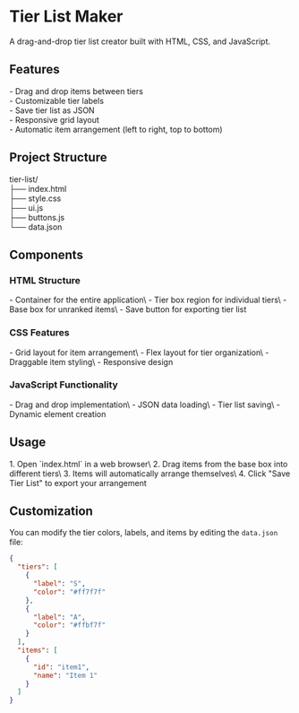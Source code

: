 <h1>Tier List Maker</h1>
A drag-and-drop tier list creator built with HTML, CSS, and JavaScript.

<h2>Features</h2>
- Drag and drop items between tiers <br />
- Customizable tier labels<br />
- Save tier list as JSON<br />
- Responsive grid layout<br />
- Automatic item arrangement (left to right, top to bottom)

<h2>Project Structure</h2>
tier-list/<br />
├── index.html<br />
├── style.css<br />
├── ui.js<br />
├── buttons.js<br />
└── data.json

<h2>Components</h2>
<h3>HTML Structure</h3>
- Container for the entire application\
- Tier box region for individual tiers\
- Base box for unranked items\
- Save button for exporting tier list

<h3>CSS Features</h3>
- Grid layout for item arrangement\
- Flex layout for tier organization\
- Draggable item styling\
- Responsive design

<h3>JavaScript Functionality</h3>
- Drag and drop implementation\
- JSON data loading\
- Tier list saving\
- Dynamic element creation

<h2>Usage</h2>
1. Open `index.html` in a web browser\
2. Drag items from the base box into different tiers\
3. Items will automatically arrange themselves\
4. Click "Save Tier List" to export your arrangement

<h2>Customization</h2>

You can modify the tier colors, labels, and items by editing the `data.json` file:
```json
{
  "tiers": [
    {
      "label": "S",
      "color": "#ff7f7f"
    },
    {
      "label": "A",
      "color": "#ffbf7f"
    }
  ],
  "items": [
    {
      "id": "item1",
      "name": "Item 1"
    }
  ]
}
